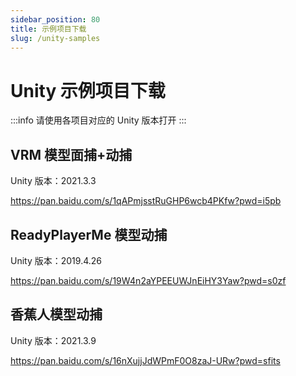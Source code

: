 ```yaml
---
sidebar_position: 80
title: 示例项目下载
slug: /unity-samples
---	
```


# Unity 示例项目下载

:::info
请使用各项目对应的 Unity 版本打开
:::

## VRM 模型面捕+动捕

Unity 版本：2021.3.3

https://pan.baidu.com/s/1qAPmjsstRuGHP6wcb4PKfw?pwd=i5pb 

## ReadyPlayerMe 模型动捕

Unity 版本：2019.4.26

https://pan.baidu.com/s/19W4n2aYPEEUWJnEiHY3Yaw?pwd=s0zf

## 香蕉人模型动捕

Unity 版本：2021.3.9

https://pan.baidu.com/s/16nXujjJdWPmF0O8zaJ-URw?pwd=sfits


